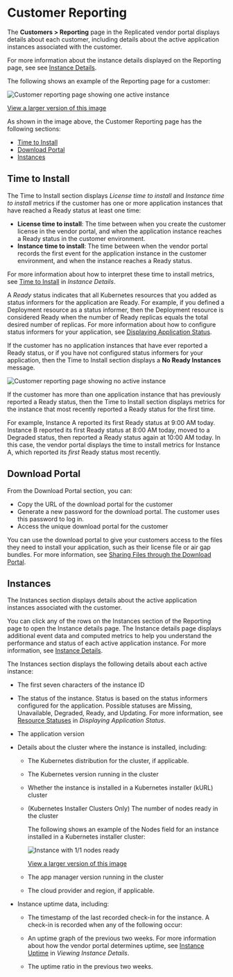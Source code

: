 # Customer Reporting

The **Customers > Reporting** page in the Replicated vendor portal displays details about each customer, including details about the active application instances associated with the customer.

For more information about the instance details displayed on the Reporting page, see see [Instance Details](instance-insights-details).

The following shows an example of the Reporting page for a customer:

![Customer reporting page showing one active instance](/images/customer-reporting-page.png)

[View a larger version of this image](/images/customer-reporting-page.png)

As shown in the image above, the Customer Reporting page has the following sections:
* [Time to Install](#time-to-install)
* [Download Portal](#download-portal)
* [Instances](#instances)

## Time to Install

The Time to Install section displays _License time to install_ and _Instance time to install_ metrics if the customer has one or more application instances that have reached a Ready status at least one time:

* **License time to install**: The time between when you create the customer license in the vendor portal, and when the application instance reaches a Ready status in the customer environment.
* **Instance time to install**: The time between when the vendor portal records the first event for the application instance in the customer environment, and when the instance reaches a Ready status.

For more information about how to interpret these time to install metrics, see [Time to Install](instance-insights-details#time-to-install) in _Instance Details_.

A _Ready_ status indicates that all Kubernetes resources that you added as status informers for the application are Ready. For example, if you defined a Deployment resource as a status informer, then the Deployment resource is considered Ready when the number of Ready replicas equals the total desired number of replicas. For more information about how to configure status informers for your application, see [Displaying Application Status](admin-console-display-app-status).

If the customer has no application instances that have ever reported a Ready status, or if you have not configured status informers for your application, then the Time to Install section displays a **No Ready Instances** message.

![Customer reporting page showing no active instance](/images/reporting-no-instances-ready.png)

If the customer has more than one application instance that has previously reported a Ready status, then the Time to Install section displays metrics for the instance that most recently reported a Ready status for the first time.

For example, Instance A reported its first Ready status at 9:00 AM today. Instance B reported its first Ready status at 8:00 AM today, moved to a Degraded status, then reported a Ready status again at 10:00 AM today. In this case, the vendor portal displays the time to install metrics for Instance A, which reported its _first_ Ready status most recently.

## Download Portal

From the Download Portal section, you can:
* Copy the URL of the download portal for the customer
* Generate a new password for the download portal. The customer uses this password to log in.
* Access the unique download portal for the customer

You can use the download portal to give your customers access to the files they need to install your application, such as their license file or air gap bundles. For more information, see [Sharing Files through the Download Portal](releases-sharing-license-install-script#download-portal).

## Instances

The Instances section displays details about the active application instances associated with the customer.

You can click any of the rows on the Instances section of the Reporting page to open the Instance details page. The Instance details page displays additional event data and computed metrics to help you understand the performance and status of each active application instance. For more information, see [Instance Details](instance-insights-details).

The Instances section displays the following details about each active instance:

* The first seven characters of the instance ID

* The status of the instance. Status is based on the status informers configured for the application. Possible statuses are Missing, Unavailable, Degraded, Ready, and Updating. For more information, see [Resource Statuses](admin-console-display-app-status#resource-statuses) in _Displaying Application Status_. 

* The application version

* Details about the cluster where the instance is installed, including:

   * The Kubernetes distribution for the cluster, if applicable.
   * The Kubernetes version running in the cluster
   * Whether the instance is installed in a Kubernetes installer (kURL) cluster
   * (Kubernetes Installer Clusters Only) The number of nodes ready in the cluster

     The following shows an example of the Nodes field for an instance installed in a Kubernetes installer cluster:
     
     ![Instance with 1/1 nodes ready](/images/kurl-instance-row.png)

     [View a larger version of this image](/images/kurl-instance-row.png)

   * The app manager version running in the cluster
   * The cloud provider and region, if applicable.

* Instance uptime data, including:

   * The timestamp of the last recorded check-in for the instance. A check-in is recorded when any of the following occur:
   
      <AppCheckin/>

   * An uptime graph of the previous two weeks. For more information about how the vendor portal determines uptime, see [Instance Uptime](https://docs.replicated.com/vendor/instance-insights-details#instance-uptime) in _Viewing Instance Details_.
   * The uptime ratio in the previous two weeks.